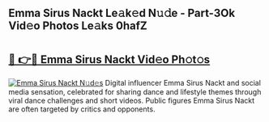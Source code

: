 ## Emma Sirus Nackt Le𝚊k𝚎d N𝚞𝚍e - Part-3Ok Vid𝚎o Photos Le𝚊ks 0hafZ

# <h2><a href="http://fbaqr2u.evod.top/?m=Emma+Sirus+Nackt">🔗 👉🔴 Emma Sirus Nackt Vid𝚎o Ph𝚘t𝚘s</a></h2>

[![Emma Sirus Nackt N𝚞d𝚎s](https://i.imgur.com/8V9OHl7.gif)](http://fbaqr2u.evod.top/?m=Emma+Sirus+Nackt)
Digital influencer Emma Sirus Nackt and social media sensation, celebrated for sharing dance and lifestyle themes through viral dance challenges and short videos. Public figures Emma Sirus Nackt are often targeted by critics and opponents. 
